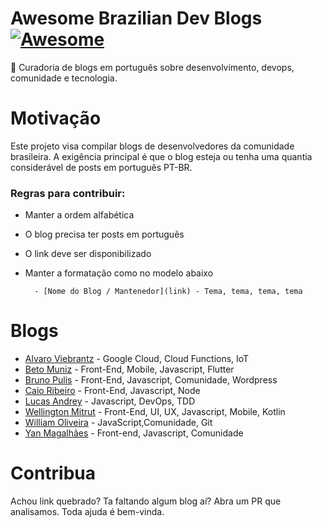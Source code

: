 # Awesome Brazilian Dev Blogs  [![Awesome](https://cdn.rawgit.com/sindresorhus/awesome/d7305f38d29fed78fa85652e3a63e154dd8e8829/media/badge.svg)](https://GitHub.com/sindresorhus/awesome) 

:metal: Curadoria de blogs em português sobre desenvolvimento, devops, comunidade e tecnologia.


# Motivação

Este projeto visa compilar blogs de desenvolvedores da comunidade brasileira. A exigência principal é que o blog esteja ou tenha uma quantia considerável de posts em português PT-BR.

### Regras para contribuir:

- Manter a ordem alfabética
- O blog precisa ter posts em português
- O link deve ser disponibilizado
- Manter a formatação como no modelo abaixo

        - [Nome do Blog / Mantenedor](link) - Tema, tema, tema, tema



# Blogs
- [Alvaro Viebrantz](https://aviebrantz.com.br/) - Google Cloud, Cloud Functions, IoT
- [Beto Muniz](https://betomuniz.com/) - Front-End, Mobile, Javascript, Flutter
- [Bruno Pulis](http://brunopulis.com/) - Front-End, Javascript, Comunidade, Wordpress
- [Caio Ribeiro](https://udgwebdev.com/) - Front-End, Javascript, Node
- [Lucas Andrey](http://andreybleme.com/) - Javascript, DevOps, TDD
- [Wellington Mitrut](https://blog.wmitrut.com/) - Front-End, UI, UX, Javascript, Mobile, Kotlin
- [William Oliveira](https://woliveiras.com.br/) -  JavaScript,Comunidade, Git
- [Yan Magalhães](http://yanmagalhaes.com.br/) - Front-end, Javascript, Comunidade

# Contribua

Achou link quebrado? Ta faltando algum blog aí? Abra um PR que analisamos. Toda ajuda é bem-vinda.